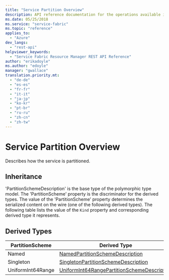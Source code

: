 ```yaml
---
title: "Service Partition Overview"
description: API reference documentation for the operations available in the PartitionSchemeDescription REST API.
ms.date: 05/25/2018
ms.service: "service-fabric"
ms.topic: "reference"
applies_to: 
  - "Azure"
dev_langs: 
  - "rest-api"
helpviewer_keywords: 
  - "Service Fabric Resource Manager REST API Reference"
author: "erikadoyle"
ms.author: "edoyle"
manager: "gwallace"
translation.priority.mt: 
  - "de-de"
  - "es-es"
  - "fr-fr"
  - "it-it"
  - "ja-jp"
  - "ko-kr"
  - "pt-br"
  - "ru-ru"
  - "zh-cn"
  - "zh-tw"
---
```

# Service Partition Overview

Describes how the service is partitioned.
## Inheritance

'PartitionSchemeDescription' is the base type of the polymorphic type model. The 'PartitionScheme' property is the discriminator for the derived types. 
The value of the 'PartitionScheme' property determines the serialized content on the wire (one of the following derived types). 
The following table lists the value of the `Kind` property and corresponding derived type it represents.
## Derived Types

| PartitionScheme | Derived Type |
| --- | --- | 
| Named | [NamedPartitionSchemeDescription](sfrp-2017-07-01-preview-model-namedpartitionschemedescription.md) |
| Singleton | [SingletonPartitionSchemeDescription](sfrp-2017-07-01-preview-model-singletonpartitionschemedescription.md) |
| UniformInt64Range | [UniformInt64RangePartitionSchemeDescription](sfrp-2017-07-01-preview-model-uniformint64rangepartitionschemedescription.md) |


